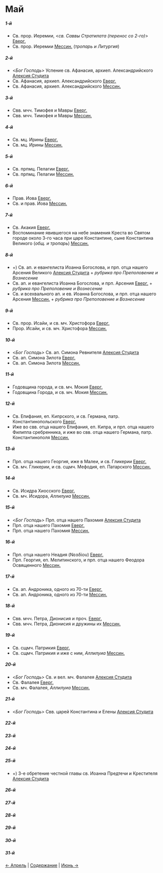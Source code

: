 
# Май

##### 1-й

- Св. прор. Иеремии, <*св. Саввы Стратилата (перенос со 2-го)*> [Еверг.](05_01_EUR.ru.md)
- Св. прор. Иеремии [Мессин.](05_01_MES.ru.md) (*тропарь и Литургия*)

##### 2-й

- <*Бог Господь*> Успение св. Афанасия, архиеп. Александрийского [Алексия Студита](05_02_AST.ru.md)
- Св. Афанасия, архиеп. Александрийского [Еверг.](05_02_EUR.ru.md)
- Св. Афанасия, архиеп. Александрийского [Мессин.](05_02_MES.ru.md)

##### 3-й

- Свв. мчч. Тимофея и Мавры [Еверг.](05_03_EUR.ru.md)
- Свв. мчч. Тимофея и Мавры [Мессин.](05_03_MES.ru.md)

##### 4-й

- Св. мц. Ирины [Еверг.](05_04_EUR.ru.md)
- Св. мц. Ирины [Мессин.](05_04_MES.ru.md)

##### 5-й

- Св. прпмц. Пелагии [Еверг.](05_05_EUR.ru.md)
- Св. прпмц. Пелагии [Мессин.](05_05_MES.ru.md)

##### 6-й

- Прав. Иова [Еверг.](05_06_EUR.ru.md)
- Св. и прав. Иова [Мессин.](05_06_MES.ru.md)

##### 7-й

- Св. Акакия [Еверг.](05_07_EUR.ru.md)
- Воспоминание явившегося на небе знамения Креста во Святом городе около 3-го часа при царе Константине, сыне Константина Великого (*общ. и тропарь*) [Мессин.](05_07_MES.ru.md)

##### 8-й

- +) Св. ап. и евангелиста Иоанна Богослова, и прп. отца нашего Арсения Великого [Алексия Студита](05_08_AST.ru.md) + *рубрика про Преполовение и Вознесение*
- Св. ап. и евангелиста Иоанна Богослова, и прп. Арсения [Еверг.](05_08_EUR.ru.md) + *рубрика про Преполовение и Вознесение*
- Св. и всехвального ап. и ев. Иоанна Богослова, и прп. отца нашего Арсения [Мессин.](05_08_MES.ru.md)  + *рубрика про Преполовение и Вознесение*

##### 9-й

- Св. прор. Исайи, и св. мч. Христофора [Еверг.](05_09_EUR.ru.md)
- Прор. Исайи, и св. мч. Христофора [Мессин.](05_09_MES.ru.md)

##### 10-й

- <*Бог Господь*> Св. ап. Симона Ревнителя [Алексия Студита](05_10_AST.ru.md)
- Св. ап. Симона Зилота [Еверг.](05_10_EUR.ru.md)
- Св. ап. Симона Зилота [Мессин.](05_10_MES.ru.md)

##### 11-й

- Годовщина города, и св. мч. Мокия [Еверг.](05_11_EUR.ru.md)
- Годовщина Города, и св. мч. Мокия [Мессин.](05_11_MES.ru.md)

##### 12-й

- Св. Епифания, еп. Кипрского, и св. Германа, патр. Константинопольского [Еверг.](05_12_EUR.ru.md)
- Иже во свв. отца нашего Епифания, еп. Кипра, и прп. отца нашего Филиппа сребренника, и иже во свв. отца нашего Германа, патр. Константинополя [Мессин.](05_12_MES.ru.md)

##### 13-й

- Прп. отца нашего Георгия, иже в Малеи, и св. Гликерии [Еверг.](05_13_EUR.ru.md)
- Св. мч. Гликерии, и св. сщмч. Мефодия, еп. Патарского [Мессин.](05_13_MES.ru.md)

##### 14-й

- Св. Исидра Хиосского [Еверг.](05_14_EUR.ru.md)
- Св. мч. Исидора, *Аллилуиа* [Мессин.](05_14_MES.ru.md)

##### 15-й

- <*Бог Господь*> Прп. отца нашего Пахомия [Алексия Студита](05_15_AST.ru.md)
- Прп. отца нашего Пахомия [Еверг.](05_15_EUR.ru.md)
- Прп. отца нашего Пахомия [Мессин.](05_15_MES.ru.md)

##### 16-й

- Прп. отца нашего Неадия (Νεαδίου) [Еверг.](05_16_EUR.ru.md)
- Прп. Георгия, еп. Мелитинского, и прп. отца нашего Феодора Освященного [Мессин.](05_16_MES.ru.md)

##### 17-й

- Св. ап. Андроника, одного из 70-ти [Еверг.](05_17_EUR.ru.md)
- Св. ап. Андроника, одного из 70-ти [Мессин.](05_17_MES.ru.md)

##### 18-й

- Свв. мчч. Петра, Дионисия и проч. [Еверг.](05_18_EUR.ru.md)
- Свв. мчч. Петра, Дионисия и дружины их [Мессин.](05_18_MES.ru.md)

##### 19-й

- Св. сщмч. Патрикия [Еверг.](05_19_EUR.ru.md)
- Св. сщмч. Патрикия и иже с ним, *Аллилуиа* [Мессин.](05_19_MES.ru.md)

##### 20-й

- <*Бог Господь*> Св. и вел. мч. Фалалея [Алексия Студита](05_20_AST.ru.md)
- Св. Фалалея [Еверг.](05_20_EUR.ru.md)
- Св. мч. Фалалея, *Аллилуиа* [Мессин.](05_20_MES.ru.md)

##### 21-й

- <*Бог Господь*> Свв. царей Константина и Елены [Алексия Студита](05_21_AST.ru.md)

##### 22-й


##### 23-й


##### 24-й


##### 25-й

- +) 3-е обретение честной главы св. Иоанна Предтечи и Крестителя [Алексия Студита](05_25_AST.ru.md)

##### 26-й


##### 27-й


##### 28-й


##### 29-й


##### 30-й


##### 31-й


[← Апрель](../04_april/README.md) | [Содержание](../README.md) | [Июнь →](../06_june/README.md)